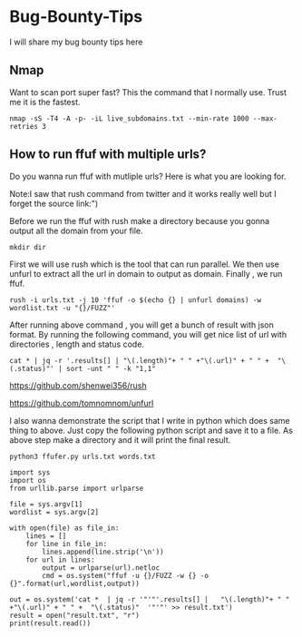 # Bug-Bounty-Tips
I will share my bug bounty tips here

## Nmap
Want to scan port super fast?
This the command that I normally use. Trust me it is the fastest.
```
nmap -sS -T4 -A -p- -iL live_subdomains.txt --min-rate 1000 --max-retries 3
```

## How to run ffuf with multiple urls?

Do you wanna run ffuf with mutliple urls?
Here is what you are looking for.

Note:I saw that rush command from twitter and it works really well but I forget the source link:")


Before we run the ffuf with rush make a directory because you gonna output all the domain from your file.

```
mkdir dir
```
First we will use rush which is the tool that can run parallel. We then use unfurl to extract all the url in domain to output as domain. Finally , we run ffuf.
```
rush -i urls.txt -j 10 'ffuf -o $(echo {} | unfurl domains) -w wordlist.txt -u "{}/FUZZ"'
```
After running above command , you will get a bunch of result with json format. By running the following command, you will get nice list of url with directories , length and status code.
```
cat * | jq -r '.results[] | "\(.length)"+ " " +"\(.url)" + " " +  "\(.status)"' | sort -unt " " -k "1,1"
```

https://github.com/shenwei356/rush

https://github.com/tomnomnom/unfurl


I also  wanna demonstrate the script that I write in python which does same thing to above.
Just copy the following python script and save it to a file.
As above step make a directory and it will print the final result. 
```
python3 ffufer.py urls.txt words.txt 
```

```
import sys
import os
from urllib.parse import urlparse

file = sys.argv[1]
wordlist = sys.argv[2]

with open(file) as file_in:
    lines = []
    for line in file_in:
        lines.append(line.strip('\n'))
    for url in lines:
    	output = urlparse(url).netloc
    	cmd = os.system("ffuf -u {}/FUZZ -w {} -o {}".format(url,wordlist,output))
    	
out = os.system('cat *  | jq -r '"'"'.results[] |   "\(.length)"+ " " +"\(.url)" + " " +  "\(.status)"  '"'"' >> result.txt')
result = open("result.txt", "r")
print(result.read())
```
